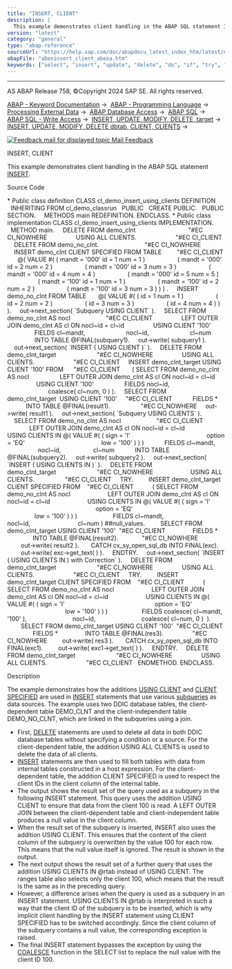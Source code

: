 ```yaml
---
title: "INSERT, CLIENT"
description: |
  This example demonstrates client handling in the ABAP SQL statement INSERT(https://help.sap.com/doc/abapdocu_latest_index_htm/latest/en-US/abapinsert_dbtab.htm). Source Code  Public class definition CLASS cl_demo_insert_using_clients DEFINITION INHERITING FROM cl_demo_classrun PUBLIC CREAT
version: "latest"
category: "general"
type: "abap-reference"
sourceUrl: "https://help.sap.com/doc/abapdocu_latest_index_htm/latest/en-US/abeninsert_client_abexa.htm"
abapFile: "abeninsert_client_abexa.htm"
keywords: ["select", "insert", "update", "delete", "do", "if", "try", "catch", "method", "class", "data", "internal-table", "abeninsert", "client", "abexa"]
---
```


* * *

AS ABAP Release 758, ©Copyright 2024 SAP SE. All rights reserved.

[ABAP - Keyword Documentation](https://help.sap.com/doc/abapdocu_latest_index_htm/latest/en-US/abenabap.htm) →  [ABAP - Programming Language](https://help.sap.com/doc/abapdocu_latest_index_htm/latest/en-US/abenabap_reference.htm) →  [Processing External Data](https://help.sap.com/doc/abapdocu_latest_index_htm/latest/en-US/abenabap_language_external_data.htm) →  [ABAP Database Access](https://help.sap.com/doc/abapdocu_latest_index_htm/latest/en-US/abendb_access.htm) →  [ABAP SQL](https://help.sap.com/doc/abapdocu_latest_index_htm/latest/en-US/abenabap_sql.htm) →  [ABAP SQL - Write Access](https://help.sap.com/doc/abapdocu_latest_index_htm/latest/en-US/abenabap_sql_writing.htm) →  [INSERT, UPDATE, MODIFY, DELETE, target](https://help.sap.com/doc/abapdocu_latest_index_htm/latest/en-US/abapiumd_target.htm) →  [INSERT, UPDATE, MODIFY, DELETE dbtab, CLIENT, CLIENTS](https://help.sap.com/doc/abapdocu_latest_index_htm/latest/en-US/abapiumd_client.htm) → 

 [![](Mail.gif?object=Mail.gif "Feedback mail for displayed topic") Mail Feedback](mailto:f1_help@sap.com?subject=Feedback%20on%20ABAP%20Documentation&body=Document:%20INSERT%2C%20CLIENT%2C%20ABENINSERT_CLIENT_ABEXA%2C%20758%0D%0A%0D%0AError:%0D%0A%0D%0A%0D%0A%0D%0ASuggestion%20for%20improvement:)

INSERT, CLIENT

This example demonstrates client handling in the ABAP SQL statement [INSERT](https://help.sap.com/doc/abapdocu_latest_index_htm/latest/en-US/abapinsert_dbtab.htm).

Source Code   

\* Public class definition
CLASS cl\_demo\_insert\_using\_clients DEFINITION
  INHERITING FROM cl\_demo\_classrun
  PUBLIC
  CREATE PUBLIC.
  PUBLIC SECTION.
    METHODS main REDEFINITION.
ENDCLASS.
\* Public class implementation
CLASS cl\_demo\_insert\_using\_clients IMPLEMENTATION.
  METHOD main.
    DELETE FROM demo\_clnt                               "#EC CI\_NOWHERE
                USING ALL CLIENTS.                       "#EC CI\_CLIENT
    DELETE FROM demo\_no\_clnt.                           "#EC CI\_NOWHERE
    INSERT demo\_clnt CLIENT SPECIFIED FROM TABLE         "#EC CI\_CLIENT
      @( VALUE #( ( mandt = '000' id = 1 num = 1 )
                  ( mandt = '000' id = 2 num = 2 )
                  ( mandt = '000' id = 3 num = 3 )
                  ( mandt = '000' id = 4 num = 4 )
                  ( mandt = '000' id = 5 num = 5 )
                  ( mandt = '100' id = 1 num = 1 )
                  ( mandt = '100' id = 2 num = 2 )
                  ( mandt = '100' id = 3 num = 3 ) ) ) .
    INSERT demo\_no\_clnt FROM TABLE
      @( VALUE #( ( id = 1 num = 1 )
                  ( id = 2 num = 2 )
                  ( id = 3 num = 3 )
                  ( id = 4 num = 4 ) ) ).
    out->next\_section( \`Subquery USING CLIENT\` ).
    SELECT FROM demo\_no\_clnt AS nocl                     "#EC CI\_CLIENT
                LEFT OUTER JOIN demo\_clnt AS cl ON nocl~id = cl~id
                USING CLIENT '100'
                FIELDS cl~mandt,
                       nocl~id,
                       cl~num
                INTO TABLE @FINAL(subquery1).
    out->write( subquery1 ).
    out->next\_section( \`INSERT ( USING CLIENT )\` ).
    DELETE FROM demo\_clnt\_target                        "#EC CI\_NOWHERE
                USING ALL CLIENTS.                       "#EC CI\_CLIENT
    INSERT demo\_clnt\_target USING CLIENT '100' FROM      "#EC CI\_CLIENT
      ( SELECT FROM demo\_no\_clnt AS nocl
                 LEFT OUTER JOIN demo\_clnt AS cl ON nocl~id = cl~id
                 USING CLIENT '100'
                 FIELDS nocl~id,
                        coalesce( cl~num, 0 ) ).
    SELECT FROM demo\_clnt\_target  USING CLIENT '100'     "#EC CI\_CLIENT
           FIELDS \*
           INTO TABLE @FINAL(result1).                  "#EC CI\_NOWHERE
    out->write( result1 ).
    out->next\_section( \`Subquery USING CLIENTS\` ).
    SELECT FROM demo\_no\_clnt AS nocl                     "#EC CI\_CLIENT
             LEFT OUTER JOIN demo\_clnt AS cl ON nocl~id = cl~id
             USING CLIENTS IN @( VALUE #( ( sign = 'I'
                                            option = 'EQ'
                                            low = '100' ) ) )
           FIELDS cl~mandt,
                  nocl~id,
                  cl~num
           INTO TABLE @FINAL(subquery2).
    out->write( subquery2 ).
    out->next\_section( \`INSERT ( USING CLIENTS IN )\` ).
    DELETE FROM demo\_clnt\_target                        "#EC CI\_NOWHERE
                     USING ALL CLIENTS.                  "#EC CI\_CLIENT
    TRY.
        INSERT demo\_clnt\_target CLIENT SPECIFIED FROM    "#EC CI\_CLIENT
          ( SELECT FROM demo\_no\_clnt AS nocl
                     LEFT OUTER JOIN demo\_clnt AS cl ON nocl~id = cl~id
                     USING CLIENTS IN @( VALUE #( ( sign = 'I'
                                                    option = 'EQ'
                                                    low = '100' ) ) )
                    FIELDS cl~mandt,
                           nocl~id,
                           cl~num ) ##null\_values.
        SELECT FROM demo\_clnt\_target USING CLIENT '100'  "#EC CI\_CLIENT
               FIELDS \*
               INTO TABLE @FINAL(result2).              "#EC CI\_NOWHERE
        out->write( result2 ).
      CATCH cx\_sy\_open\_sql\_db INTO FINAL(exc).
        out->write( exc->get\_text( ) ).
    ENDTRY.
    out->next\_section( \`INSERT ( USING CLIENTS IN ) with Correction\` ).
    DELETE FROM demo\_clnt\_target                        "#EC CI\_NOWHERE
                USING ALL CLIENTS.                       "#EC CI\_CLIENT
    TRY.
        INSERT demo\_clnt\_target CLIENT SPECIFIED FROM    "#EC CI\_CLIENT
          ( SELECT FROM demo\_no\_clnt AS nocl
                     LEFT OUTER JOIN demo\_clnt AS cl ON nocl~id = cl~id
                     USING CLIENTS IN @( VALUE #( ( sign = 'I'
                                                    option = 'EQ'
                                                    low = '100' ) ) )
                   FIELDS coalesce( cl~mandt, '100' ),
                          nocl~id,
                          coalesce( cl~num, 0 )  ).
        SELECT FROM demo\_clnt\_target USING CLIENT '100'  "#EC CI\_CLIENT
               FIELDS \*
               INTO TABLE @FINAL(res3).                 "#EC CI\_NOWHERE
        out->write( res3 ).
      CATCH cx\_sy\_open\_sql\_db INTO FINAL(exc1).
        out->write( exc1->get\_text( ) ).
    ENDTRY.
    DELETE FROM demo\_clnt\_target                        "#EC CI\_NOWHERE
                USING ALL CLIENTS.                       "#EC CI\_CLIENT
  ENDMETHOD.
ENDCLASS.

Description   

The example demonstrates how the additions [USING CLIENT](https://help.sap.com/doc/abapdocu_latest_index_htm/latest/en-US/abapiumd_client.htm) and [CLIENT SPECIFIED](https://help.sap.com/doc/abapdocu_latest_index_htm/latest/en-US/abapiumd_client.htm) are used in [INSERT](https://help.sap.com/doc/abapdocu_latest_index_htm/latest/en-US/abapinsert_dbtab.htm) statements that use various [subqueries](https://help.sap.com/doc/abapdocu_latest_index_htm/latest/en-US/abapinsert_from_select.htm) as data sources. The example uses two DDIC database tables, the client-dependent table DEMO\_CLNT and the client-independent table DEMO\_NO\_CLNT, which are linked in the subqueries using a join.

-   First, [DELETE](https://help.sap.com/doc/abapdocu_latest_index_htm/latest/en-US/abapdelete_dbtab.htm) statements are used to delete all data in both DDIC database tables without specifying a condition or a source. For the client-dependent table, the addition USING ALL CLIENTS is used to delete the data of all clients.
-   [INSERT](https://help.sap.com/doc/abapdocu_latest_index_htm/latest/en-US/abapinsert_dbtab.htm) statements are then used to fill both tables with data from internal tables constructed in a host expression. For the client-dependent table, the addition CLIENT SPECIFIED is used to respect the client IDs in the client column of the internal table.
-   The output shows the result set of the query used as a subquery in the following INSERT statement. This query uses the addition USING CLIENT to ensure that data from the client 100 is read. A LEFT OUTER JOIN between the client-dependent table and client-independent table produces a null value in the client column.
-   When the result set of the subquery is inserted, INSERT also uses the addition USING CLIENT. This ensures that the content of the client column of the subquery is overwritten by the value 100 for each row. This means that the null value itself is ignored. The result is shown in the output.
-   The next output shows the result set of a further query that uses the addition USING CLIENTS IN @rtab instead of USING CLIENT. The ranges table also selects only the client 100, which means that the result is the same as in the preceding query.
-   However, a difference arises when the query is used as a subquery in an INSERT statement. USING CLIENTS IN @rtab is interpreted in such a way that the client ID of the subquery is to be inserted, which is why implicit client handling by the INSERT statement using CLIENT SPECIFIED has to be switched accordingly. Since the client column of the subquery contains a null value, the corresponding exception is raised.
-   The final INSERT statement bypasses the exception by using the [COALESCE](https://help.sap.com/doc/abapdocu_latest_index_htm/latest/en-US/abensql_coalesce.htm) function in the SELECT list to replace the null value with the client ID 100.